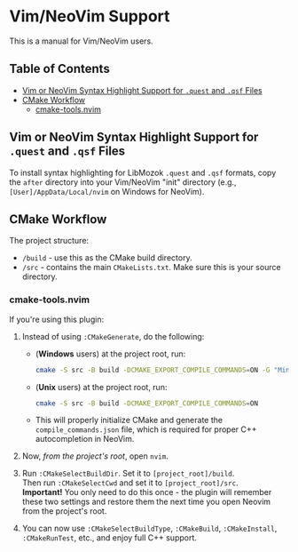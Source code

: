# Vim/NeoVim Support

This is a manual for Vim/NeoVim users.

## Table of Contents

- [Vim or NeoVim Syntax Highlight Support for `.quest` and `.qsf` Files](#vim-or-neovim-syntax-highlight-support-for-quest-files)
- [CMake Workflow](#cmake-workflow)
  - [cmake-tools.nvim](#cmake-toolsnvim)

## Vim or NeoVim Syntax Highlight Support for `.quest` and `.qsf` Files

To install syntax highlighting for LibMozok `.quest` and `.qsf` formats, copy the `after` directory into your Vim/NeoVim "init" directory (e.g., `[User]/AppData/Local/nvim` on Windows for NeoVim).

## CMake Workflow

The project structure:
- `/build` - use this as the CMake build directory.
- `/src` - contains the main `CMakeLists.txt`. Make sure this is your source directory.

### cmake-tools.nvim

If you're using this plugin:

1. Instead of using `:CMakeGenerate`, do the following:
    - (**Windows** users) at the project root, run:<br>
      ```bash
      cmake -S src -B build -DCMAKE_EXPORT_COMPILE_COMMANDS=ON -G "MinGW Makefiles"
      ```
    - (**Unix** users) at the project root, run:<br>
      ```bash
      cmake -S src -B build -DCMAKE_EXPORT_COMPILE_COMMANDS=ON
      ```
    - This will properly initialize CMake and generate the `compile_commands.json` file, which is required for proper C++ autocompletion in NeoVim.

2. Now, *from the project's root*, open `nvim`.

3. Run `:CMakeSelectBuildDir`. Set it to `[project_root]/build`.<br>
   Then run `:CMakeSelectCwd` and set it to `[project_root]/src`.<br>
   **Important!** You only need to do this once - the plugin will remember these two settings and restore them the next time you open Neovim from the project's root.

4. You can now use `:CMakeSelectBuildType`, `:CMakeBuild`, `:CMakeInstall`, `:CMakeRunTest`, etc., and enjoy full C++ support.
